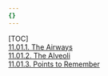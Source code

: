 ```yaml
---
{}
---
```

   
[TOC]   
[11.01.1. The Airways](../../Pulmonary%20Medicine/11.%20Respiratory%20Anatomy%20%26%20Physiology/11.01.%20The%20Airways%20%26%20Alveoli/11.01.1.%20The%20Airways.md)   
[11.01.2. The Alveoli](../../Pulmonary%20Medicine/11.%20Respiratory%20Anatomy%20%26%20Physiology/11.01.%20The%20Airways%20%26%20Alveoli/11.01.2.%20The%20Alveoli.md)   
[11.01.3. Points to Remember](../../Pulmonary%20Medicine/11.%20Respiratory%20Anatomy%20%26%20Physiology/11.01.%20The%20Airways%20%26%20Alveoli/11.01.3.%20Points%20to%20Remember.md)